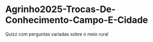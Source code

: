 # Agrinho2025-Trocas-De-Conhecimento-Campo-E-Cidade
Quizz com perguntas variadas sobre o meio rural
